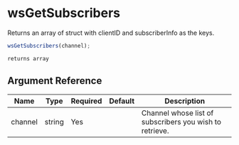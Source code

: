 # wsGetSubscribers

Returns an array of struct with clientID and subscriberInfo as the keys.

```javascript
wsGetSubscribers(channel);
```

```javascript
returns array
```

## Argument Reference

| Name | Type | Required | Default | Description |
| --- | --- | --- | --- | --- |
| channel | string | Yes |  | Channel whose list of subscribers you wish to retrieve. |
